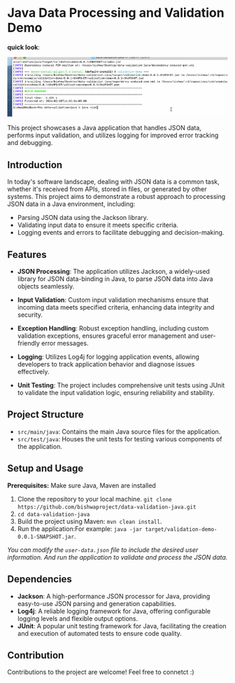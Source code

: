# Java Data Processing and Validation Demo
**quick look**:


![Alt Text](./datavalidationdemo.gif)



This project showcases a Java application that handles JSON data, performs input validation, and utilizes logging for improved error tracking and debugging.

## Introduction

In today's software landscape, dealing with JSON data is a common task, whether it's received from APIs, stored in files, or generated by other systems. This project aims to demonstrate a robust approach to processing JSON data in a Java environment, including:

- Parsing JSON data using the Jackson library.
- Validating input data to ensure it meets specific criteria.
- Logging events and errors to facilitate debugging and decision-making.

## Features

- **JSON Processing**: The application utilizes Jackson, a widely-used library for JSON data-binding in Java, to parse JSON data into Java objects seamlessly.

- **Input Validation**: Custom input validation mechanisms ensure that incoming data meets specified criteria, enhancing data integrity and security.

- **Exception Handling**: Robust exception handling, including custom validation exceptions, ensures graceful error management and user-friendly error messages.

- **Logging**: Utilizes Log4j for logging application events, allowing developers to track application behavior and diagnose issues effectively.

- **Unit Testing**: The project includes comprehensive unit tests using JUnit to validate the input validation logic, ensuring reliability and stability.

## Project Structure

- `src/main/java`: Contains the main Java source files for the application.
- `src/test/java`: Houses the unit tests for testing various components of the application.

## Setup and Usage
**Prerequisites:** Make sure Java, Maven are installed

1. Clone the repository to your local machine. `git clone https://github.com/bishwaproject/data-validation-java.git`
2. `cd data-validation-java`
3. Build the project using Maven: `mvn clean install`.
4. Run the application:For example: `java -jar target/validation-demo-0.0.1-SNAPSHOT.jar`.

*You can modify the `user-data.json` file to include the desired user information.
And run the application to validate and process the JSON data.*

## Dependencies

- **Jackson**: A high-performance JSON processor for Java, providing easy-to-use JSON parsing and generation capabilities.
- **Log4j**: A reliable logging framework for Java, offering configurable logging levels and flexible output options.
- **JUnit**: A popular unit testing framework for Java, facilitating the creation and execution of automated tests to ensure code quality.

## Contribution

Contributions to the project are welcome! Feel free to connetct :)

